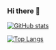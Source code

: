 ### Hi there 👋

<!--
**pantmal/pantmal** is a ✨ _special_ ✨ repository because its `README.md` (this file) appears on your GitHub profile.

Here are some ideas to get you started:

- 🔭 I’m currently working on ...
- 🌱 I’m currently learning ...
- 👯 I’m looking to collaborate on ...
- 🤔 I’m looking for help with ...
- 💬 Ask me about ...
- 📫 How to reach me: ...
- 😄 Pronouns: ...
- ⚡ Fun fact: ...
-->

[![GitHub stats](https://github-readme-stats.vercel.app/api?username=pantmal&theme=darcula)](https://github.com/pantmal/github-readme-stats)

[![Top Langs](https://github-readme-stats.vercel.app/api/top-langs/?username=pantmal&layout=compact&theme=chartreuse-dark)](https://github.com/pantmal/github-readme-stats)
